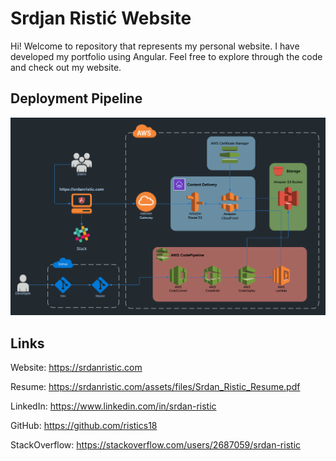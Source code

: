 # Srdjan Ristić Website

Hi! Welcome to repository that represents my personal website. I have developed my portfolio using Angular. Feel free to explore through the code and check out my website.

## Deployment Pipeline

![alt text](src/assets/images/project/portfolio-aws.png)

## Links

Website: https://srdanristic.com

Resume: https://srdanristic.com/assets/files/Srdan_Ristic_Resume.pdf

LinkedIn: https://www.linkedin.com/in/srdan-ristic

GitHub: https://github.com/ristics18

StackOverflow: https://stackoverflow.com/users/2687059/srdan-ristic
